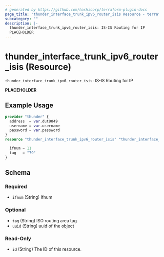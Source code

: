 ```yaml
---
# generated by https://github.com/hashicorp/terraform-plugin-docs
page_title: "thunder_interface_trunk_ipv6_router_isis Resource - terraform-provider-thunder"
subcategory: ""
description: |-
  thunder_interface_trunk_ipv6_router_isis: IS-IS Routing for IP
  PLACEHOLDER
---
```


# thunder_interface_trunk_ipv6_router_isis (Resource)

`thunder_interface_trunk_ipv6_router_isis`: IS-IS Routing for IP

__PLACEHOLDER__

## Example Usage

```terraform
provider "thunder" {
  address  = var.dut9049
  username = var.username
  password = var.password
}
resource "thunder_interface_trunk_ipv6_router_isis" "thunder_interface_trunk_ipv6_router_isis" {

  ifnum = 11
  tag   = "79"
}
```

<!-- schema generated by tfplugindocs -->
## Schema

### Required

- `ifnum` (String) Ifnum

### Optional

- `tag` (String) ISO routing area tag
- `uuid` (String) uuid of the object

### Read-Only

- `id` (String) The ID of this resource.


